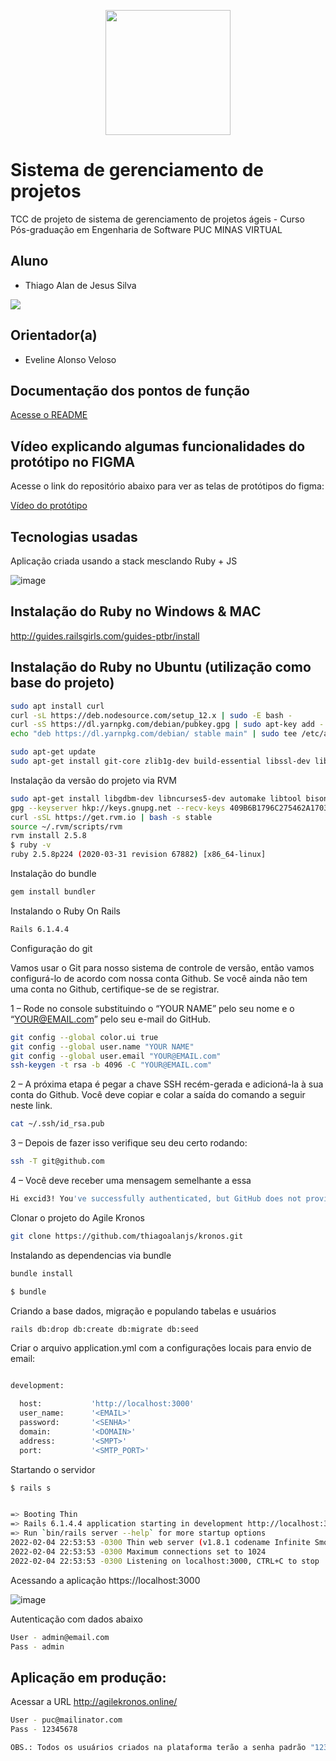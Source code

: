 <p align="center">
  <img width="200" height="200" src="https://user-images.githubusercontent.com/32438113/152666921-8b2fc7b9-dc52-4269-b6e3-00380c281c31.png">
</p>

# Sistema de gerenciamento de projetos

TCC de projeto de sistema de gerenciamento de projetos ágeis - Curso Pós-graduação em Engenharia de Software PUC MINAS VIRTUAL

## Aluno

- Thiago Alan de Jesus Silva

 <a href="https://www.linkedin.com/in/thiago-alan-65629465/" target="_blank"><img src="https://img.shields.io/badge/LinkedIn-0077B5?style=for-the-badge&logo=linkedin&logoColor=white"></a>

## Orientador(a)

- Eveline Alonso Veloso

## Documentação dos pontos de função

 <a href="https://github.com/thiagoalanjs/kronos/tree/main/function_points" target="_blank">Acesse o README</a>
 
## Vídeo explicando algumas funcionalidades do protótipo no FIGMA

Acesse o link do repositório abaixo para ver as telas de protótipos do figma: 

 <a href="https://github.com/thiagoalanjs/kronos/blob/main/presentation_tcc/README.md">Vídeo do protótipo</a>

## Tecnologias usadas

Aplicação criada usando a stack mesclando Ruby + JS 

![image](https://user-images.githubusercontent.com/32438113/152725798-6f003dc1-fc08-4ee7-b847-7c6a6f3faa0f.png)

## Instalação do Ruby no Windows & MAC

http://guides.railsgirls.com/guides-ptbr/install

## Instalação do Ruby no Ubuntu (utilização como base do projeto)

```bash
sudo apt install curl
curl -sL https://deb.nodesource.com/setup_12.x | sudo -E bash -
curl -sS https://dl.yarnpkg.com/debian/pubkey.gpg | sudo apt-key add -
echo "deb https://dl.yarnpkg.com/debian/ stable main" | sudo tee /etc/apt/sources.list.d/yarn.list

sudo apt-get update
sudo apt-get install git-core zlib1g-dev build-essential libssl-dev libreadline-dev libyaml-dev libsqlite3-dev sqlite3 libxml2-dev libxslt1-dev libcurl4-openssl-dev software-properties-common libf
```
Instalação da versão do projeto via RVM
```bash
sudo apt-get install libgdbm-dev libncurses5-dev automake libtool bison libffi-dev
gpg --keyserver hkp://keys.gnupg.net --recv-keys 409B6B1796C275462A1703113804BB82D39DC0E3 7D2BAF1CF37B13E2069D6956105BD0E739499BDB
curl -sSL https://get.rvm.io | bash -s stable
source ~/.rvm/scripts/rvm
rvm install 2.5.8
$ ruby -v
ruby 2.5.8p224 (2020-03-31 revision 67882) [x86_64-linux]
```

Instalação do bundle

```bash
gem install bundler
```

Instalando o Ruby On Rails

```bash
Rails 6.1.4.4
```

Configuração do git

Vamos usar o Git para nosso sistema de controle de versão, então vamos configurá-lo de acordo com nossa conta Github. Se você ainda não tem uma conta no Github, certifique-se de se registrar.

1 – Rode no console substituindo o “YOUR NAME” pelo seu nome e o “YOUR@EMAIL.com” pelo seu e-mail do GitHub.

```bash
git config --global color.ui true
git config --global user.name "YOUR NAME"
git config --global user.email "YOUR@EMAIL.com"
ssh-keygen -t rsa -b 4096 -C "YOUR@EMAIL.com"

```

2 – A próxima etapa é pegar a chave SSH recém-gerada e adicioná-la à sua conta do Github. Você deve copiar e colar a saída do comando a seguir neste link.

```bash
cat ~/.ssh/id_rsa.pub
```

3 – Depois de fazer isso verifique seu deu certo rodando:

```bash
ssh -T git@github.com
```

4 – Você deve receber uma mensagem semelhante a essa

```bash
Hi excid3! You've successfully authenticated, but GitHub does not provide shell access.
```

Clonar o projeto do Agile Kronos

```bash
git clone https://github.com/thiagoalanjs/kronos.git
```

Instalando as dependencias via bundle
```bash
bundle install

$ bundle
```

Criando a base dados, migração e populando tabelas e usuários
```bash
rails db:drop db:create db:migrate db:seed
```

Criar o arquivo application.yml com a configurações locais para envio de email:

```bash

development:

  host:           'http://localhost:3000'
  user_name:      '<EMAIL>'
  password:       '<SENHA>'
  domain:         '<DOMAIN>'
  address:        '<SMPT>'
  port:           '<SMTP_PORT>'

```

Startando o servidor

```bash
$ rails s


=> Booting Thin
=> Rails 6.1.4.4 application starting in development http://localhost:3000
=> Run `bin/rails server --help` for more startup options
2022-02-04 22:53:53 -0300 Thin web server (v1.8.1 codename Infinite Smoothie)
2022-02-04 22:53:53 -0300 Maximum connections set to 1024
2022-02-04 22:53:53 -0300 Listening on localhost:3000, CTRL+C to stop

```

Acessando a aplicação https://localhost:3000

![image](https://user-images.githubusercontent.com/32438113/152626433-80fa93c1-42fe-4d71-946f-dca9742a0dfc.png)


Autenticação com dados abaixo
```bash
User - admin@email.com
Pass - admin

```

## Aplicação em produção:

Acessar a URL http://agilekronos.online/
```bash
User - puc@mailinator.com
Pass - 12345678

OBS.: Todos os usuários criados na plataforma terão a senha padrão "12345678", os mesmos poderão realizar a alteração de senha no link "editar perfil".
```

